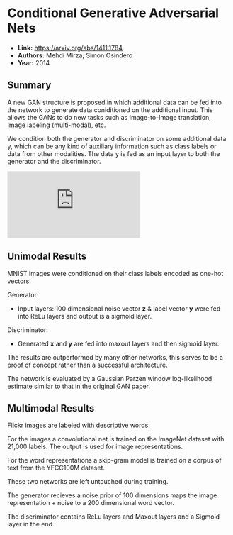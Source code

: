 # Conditional Generative Adversarial Nets

* **Link:** https://arxiv.org/abs/1411.1784
* **Authors:** Mehdi Mirza, Simon Osindero
* **Year:** 2014

## Summary

A new GAN structure is proposed in which additional data can be fed into the network to generate data coniditioned on the additional input. This allows the GANs to do new tasks such as Image-to-Image translation, Image labeling (multi-modal), etc.

We condition both the generator and discriminator on some additional data y, which can be any kind of auxiliary information such as class labels or data from other modalities. The data y is fed as an input layer to both the generator and the discriminator.

![loss](https://latex.codecogs.com/gif.latex?%5Cunderset%7BG%7D%7Bmin%7D%5Cunderset%7BD%7D%7Bmax%7DV%28D%2CG%29%20%3D%20%5Cmathbb%7BE%7D_%7Bx%20%5Csim%20p_%7Bdata%7D%28x%29%7D%20%5B%5Clog%20%28D%28x%7Cy%29%29%5D%20&plus;%20%5Cmathbb%7BE%7D_%7Bz%20%5Csim%20p_z%28z%29%7D%5Blog%281-D%28G%28z%7Cy%29%29%29%5D)

## Unimodal Results

 MNIST images were conditioned on their class labels encoded as one-hot vectors.

Generator:

* Input layers: 100 dimensional noise vector **z** & label vector **y** were fed into ReLu layers and output is a sigmoid layer.


Discriminator:

* Generated **x** and **y** are fed into maxout layers and then sigmoid layer.

The results are outperformed by many other networks, this serves to be a proof of concept rather than a successful architecture.

The network is evaluated by a Gaussian Parzen window log-likelihood estimate similar to that in the original GAN paper.

## Multimodal Results

Flickr images are labeled with descriptive words.

For the images a convolutional net is trained on the ImageNet dataset with 21,000 labels. The output is used for image representations.

For the word representations a skip-gram model is trained on a corpus of text from the YFCC100M dataset. 

These two networks are left untouched during training.

The generator recieves a noise prior of 100 dimensions maps the image representation + noise to a 200 dimensional word vector.

The discriminator contains ReLu layers and Maxout layers and a Sigmoid layer in the end.
